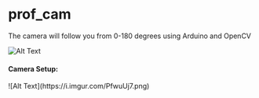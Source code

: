 # prof_cam
The camera will follow you from 0-180 degrees using Arduino and OpenCV

![Alt Text](https://media.giphy.com/media/1mIVFakiUBlvtsvRCA/giphy.gif)

<h4>Camera Setup:</h4>
![Alt Text](https://i.imgur.com/PfwuUj7.png)


